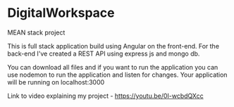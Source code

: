 # DigitalWorkspace
MEAN stack project

This is full stack application build using Angular on the front-end.
For the back-end I've created a REST API using express js and mongo db.

You can download all files and if you want to run the application you can use nodemon to run the application and listen for changes.
Your application will be running on localhost:3000

Link to video explaining my project - https://youtu.be/0I-wcbdQXcc

